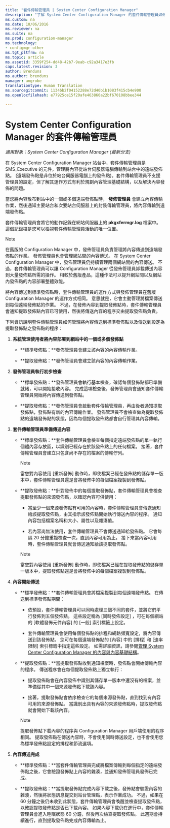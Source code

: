 ```yaml
---
title: "套件傳輸管理員 | System Center Configuration Manager"
description: "了解 System Center Configuration Manager 的套件傳輸管理員如何將內容從站台伺服器傳輸至遠端發佈點。"
ms.custom: na
ms.date: 10/06/2016
ms.reviewer: na
ms.suite: na
ms.prod: configuration-manager
ms.technology:
- configmgr-other
ms.tgt_pltfrm: na
ms.topic: article
ms.assetid: 3359f254-dd48-42b7-9eab-c92a3417e3fb
caps.latest.revision: 3
author: Brenduns
ms.author: brenduns
manager: angrobe
translationtype: Human Translation
ms.sourcegitcommit: 1134bb2f04152288e72d40b1b1083f415cb4e900
ms.openlocfilehash: e77925ce15f20afe463860a22bf670108bbee344

---
```

# <a name="package-transfer-manager-in-system-center-configuration-manager"></a>System Center Configuration Manager 的套件傳輸管理員

*適用對象：System Center Configuration Manager (最新分支)*

在 System Center Configuration Manager 站台中，套件傳輸管理員是 SMS_Executive 的元件，管理將內容從站台伺服器電腦傳輸到站台中的遠端發佈點。 (遠端發佈點是非位於站台伺服器電腦上的發佈點)。套件傳輸管理員不支援管理員的設定，但了解其運作方式有利於規劃內容管理基礎結構，以及解決內容發佈的問題。


當您將內容散布到站中的一個或多個遠端發佈點時， **發佈管理員** 會建立內容傳輸作業，然後通知主要站台和次要站台伺服器上的封裝傳輸管理員，將內容傳輸到遠端發佈點。

 套件傳輸管理員會將它的動作記錄在網站伺服器上的 **pkgxfermgr.log** 檔案中。 這個記錄檔是您可以檢視套件傳輸管理員活動的唯一位置。  

> [!NOTE]  
>  在舊版的 Configuration Manager 中，發佈管理員負責管理將內容傳送到遠端發佈點的作業。 發佈管理員也會管理網站間的內容傳送。 在 System Center Configuration Manager 中，發佈管理員仍持續管理兩個網站間的內容傳送。 不過，套件傳輸管理員可以讓 Configuration Manager 從發佈管理員卸載傳送內容到大量發佈點所需的操作。 相較於舊版產品，這種作法可以提升網站間以及網站內發佈點的內容部署整體效能。  

 將內容傳送到標準發佈點時，套件傳輸管理員的運作方式與發佈管理員在舊版 Configuration Manager 的運作方式相同。 意思就是，它會主動管理將檔案傳送到每個遠端發佈點的作業。 不過，在發佈內容到提取發佈點時，套件傳輸管理員會通知提取發佈點內容已可使用，然後將傳送內容的程序交由提取發佈點負責。  

下列資訊說明套件傳輸管理員如何管理將內容傳送到標準發佈點以及傳送到設定為提取發佈點之發佈點的程序：
1.  **系統管理使用者將內容部署到網站中的一個或多個發佈點**  

    -   **標準發佈點：**發佈管理員會建立該內容的內容傳輸作業。  

    -   **提取發佈點：**發佈管理員會建立該內容的內容傳輸作業。  

2.  **發佈管理員執行初步檢查**  

    -   **標準發佈點：**發佈管理員會執行基本檢查，確認每個發佈點都已準備就緒，可以開始接收內容。 完成這項檢查後，發佈管理員會通知套件傳輸管理員開始將內容傳送到發佈點。  

    -   **提取發佈點：**發佈管理員會啟動套件傳輸管理員，再由後者通知提取發佈點，發佈點有新的內容傳輸作業。 發佈管理員不會檢查做為提取發佈點的遠端發佈點的狀態，因為每個提取發佈點都會自行管理其內容傳輸。  

3.  **套件傳輸管理員準備傳送內容**  

    -   **標準發佈點：**套件傳輸管理員會檢查每個指定遠端發佈點的單一執行個體內容存放區，以識別已經存在於該發佈點上的任何檔案。 接著，套件傳輸管理員會建立只包含尚不存在的檔案的傳輸佇列。  

        > [!NOTE]  
        >  當您對內容使用 [重新發佈]  動作時，即使檔案已經在發佈點的儲存單一版本中，套件傳輸管理員還是會將發佈中的每個檔案複製到發佈點。  

    -   **提取發佈點：**針對發佈中的每個提取發佈點，套件傳輸管理員會檢查提取發佈點的來源發佈點，以確認內容可供使用：  

        -   當至少一個來源發佈點有可用的內容時，套件傳輸管理員會傳送通知給該提取發佈點，由其指示該發佈點開始執行傳送內容的程序。 通知內容包括檔案名稱和大小、屬性以及雜湊值。  

        -   若內容尚無法使用，套件傳輸管理員不會傳送通知給發佈點。 它會每隔 20 分鐘重複檢查一次，直到內容可用為止。 接下來當內容可用時，套件傳輸管理員就會傳送通知給該提取發佈點。  

        > [!NOTE]  
        >  當您對內容使用 [重新發佈]  動作時，即使檔案已經在提取發佈點的儲存單一版本中，提取發佈點還是會將發佈中的每個檔案複製到發佈點。  

4.  **內容開始傳送**  

    -   **標準發佈點：**套件傳輸管理員會將檔案複製到每個遠端發佈點。 在傳送到標準發佈點期間：  

        -   依預設，套件傳輸管理員可以同時處理三個不同的套件，並將它們平行發佈到五個發佈點。 這些設定稱為 [同時發佈設定]  ，可在每個網站的 [軟體發佈元件內容]  的 [一般]  索引標籤上設定。  

        -   套件傳輸管理員會使用每個發佈點的排程和網路頻寬設定，將內容傳送到該發佈點。 您可在每個遠端發佈點的 [內容]  中的 [排程]  和 [速率限制]  索引標籤中指定這些設定。 如需詳細資訊，請參閱[管理 System Center Configuration Manager 的內容與內容基礎結構](../../../core/servers/deploy/configure/manage-content-and-content-infrastructure.md)。  

    -   **提取發佈點：**當提取發佈點收到通知檔案時，發佈點會開始傳輸內容的程序。 傳送程序會在每個提取發佈點上獨立執行：  

        -   提取發佈點會在內容發佈中識別其儲存單一版本中還沒有的檔案，並準備從其中一個來源發佈點下載該內容。  

        -   接著，提取發佈點會依序檢查它的每個來源發佈點，直到找到有內容可用的來源發佈點。 當識別出具有內容的來源發佈點時，提取發佈點就會開始下載該內容。  

        > [!NOTE]  
        >  提取發佈點下載內容的程序與 Configuration Manager 用戶端使用的程序相同。 提取發佈點在傳送內容時，不會使用同時傳送設定，也不會使用您為標準發佈點設定的排程和節流選項。  

5.  **內容傳送完成**  

    -   **標準發佈點：**當套件傳輸管理員完成將檔案傳輸到每個指定的遠端發佈點之後，它會驗證發佈點上內容的雜湊，並通知發佈管理員發佈已完成。  

    -   **提取發佈點：**當提取發佈點完成內容下載之後，發佈點會驗證內容的雜湊，然後將狀態訊息提交到站台管理點，表示作業成功。 不過，如果在 60 分鐘之後仍未收到此狀態，套件傳輸管理員會喚醒並檢查提取發佈點，以確認提取發佈點是否已下載內容。 如果內容下載仍在進行中，套件傳輸管理員會進入睡眠狀態 60 分鐘，然後再次檢查提取發佈點。 此週期會持續進行，直到提取發佈點完成內容傳輸為止。  



<!--HONumber=Nov16_HO1-->


